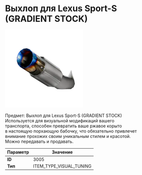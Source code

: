 # Выхлоп для Lexus Sport-S (GRADIENT STOCK)

![Item Image](../img/3005.webp?raw=true)

Предмет: Выхлоп для Lexus Sport-S (GRADIENT STOCK)<br>Используется для визуальной модификаций вашего<br>транспорта, способен превратить ваше ржавое корыто<br>в настоящую порхающую бабочку, что обязательно привлечет<br>внимание прохожих своим уникальным стилем и красотой.<br>Можно передавать и продавать.


| Параметр | Значение |
|----------|----------|
| **ID** | 3005 |
| **Тип** | ITEM_TYPE_VISUAL_TUNING |

